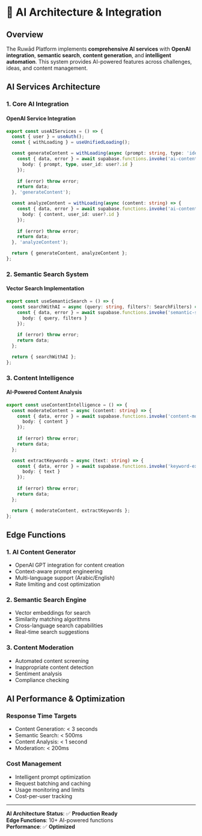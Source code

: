 # 🤖 AI Architecture & Integration

## Overview

The Ruwād Platform implements **comprehensive AI services** with **OpenAI integration**, **semantic search**, **content generation**, and **intelligent automation**. This system provides AI-powered features across challenges, ideas, and content management.

## AI Services Architecture

### 1. **Core AI Integration**

#### OpenAI Service Integration
```typescript
export const useAIServices = () => {
  const { user } = useAuth();
  const { withLoading } = useUnifiedLoading();

  const generateContent = withLoading(async (prompt: string, type: 'idea' | 'challenge' | 'summary') => {
    const { data, error } = await supabase.functions.invoke('ai-content-generator', {
      body: { prompt, type, user_id: user?.id }
    });
    
    if (error) throw error;
    return data;
  }, 'generateContent');

  const analyzeContent = withLoading(async (content: string) => {
    const { data, error } = await supabase.functions.invoke('ai-content-analyzer', {
      body: { content, user_id: user?.id }
    });
    
    if (error) throw error;
    return data;
  }, 'analyzeContent');

  return { generateContent, analyzeContent };
};
```

### 2. **Semantic Search System**

#### Vector Search Implementation
```typescript
export const useSemanticSearch = () => {
  const searchWithAI = async (query: string, filters?: SearchFilters) => {
    const { data, error } = await supabase.functions.invoke('semantic-search', {
      body: { query, filters }
    });
    
    if (error) throw error;
    return data;
  };

  return { searchWithAI };
};
```

### 3. **Content Intelligence**

#### AI-Powered Content Analysis
```typescript
export const useContentIntelligence = () => {
  const moderateContent = async (content: string) => {
    const { data, error } = await supabase.functions.invoke('content-moderation', {
      body: { content }
    });
    
    if (error) throw error;
    return data;
  };

  const extractKeywords = async (text: string) => {
    const { data, error } = await supabase.functions.invoke('keyword-extraction', {
      body: { text }
    });
    
    if (error) throw error;
    return data;
  };

  return { moderateContent, extractKeywords };
};
```

## Edge Functions

### 1. **AI Content Generator**
- OpenAI GPT integration for content creation
- Context-aware prompt engineering
- Multi-language support (Arabic/English)
- Rate limiting and cost optimization

### 2. **Semantic Search Engine**
- Vector embeddings for search
- Similarity matching algorithms
- Cross-language search capabilities
- Real-time search suggestions

### 3. **Content Moderation**
- Automated content screening
- Inappropriate content detection
- Sentiment analysis
- Compliance checking

## AI Performance & Optimization

### Response Time Targets
- Content Generation: < 3 seconds
- Semantic Search: < 500ms
- Content Analysis: < 1 second
- Moderation: < 200ms

### Cost Management
- Intelligent prompt optimization
- Request batching and caching
- Usage monitoring and limits
- Cost-per-user tracking

---

**AI Architecture Status**: ✅ **Production Ready**  
**Edge Functions**: 10+ AI-powered functions  
**Performance**: ✅ **Optimized**